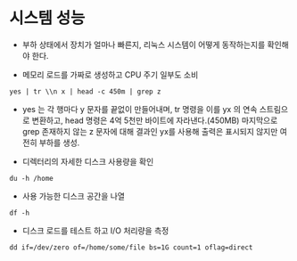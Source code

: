 # 시스템 성능
- 부하 상태에서 장치가 얼마나 빠른지, 리눅스 시스템이 어떻게 동작하는지를 확인해야 한다.

- 메모리 로드를 가짜로 생성하고 CPU 주기 일부도 소비
```
yes | tr \\n x | head -c 450m | grep z
```
- yes 는 각 행마다 y 문자를 끝없이 만들어내며, tr 명령을 이를 yx 의 연속 스트림으로 변환하고, head 명령은 4억 5천만 바이트에 자라낸다.(450MB) 마지막으로 grep 존재하지 않는 z 문자에 대해 결과인 yx를 사용해 출력은 표시되지 않지만 여전히 부하를 생성.


- 디렉터리의 자세한 디스크 사용량을 확인
```
du -h /home
```
- 사용 가능한 디스크 공간을 나열
```
df -h
```
- 디스크 로드를 테스트 하고 I/O 처리량을 측정
```
dd if=/dev/zero of=/home/some/file bs=1G count=1 oflag=direct
```